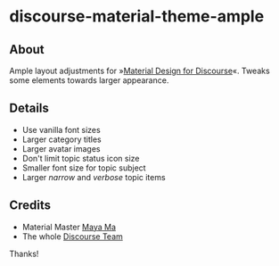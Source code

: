 # discourse-material-theme-ample

## About
Ample layout adjustments for »[Material Design for Discourse]«.
Tweaks some elements towards larger appearance.

## Details
- Use vanilla font sizes
- Larger category titles
- Larger avatar images
- Don't limit topic status icon size
- Smaller font size for topic subject
- Larger _narrow_ and _verbose_ topic items

## Credits
- Material Master [Maya Ma]
- The whole [Discourse Team]

Thanks!

[Material Design for Discourse]: https://github.com/Daemonite/discourse-material-theme
[Maya Ma]: https://github.com/sesemaya
[Discourse Team]: https://www.discourse.org/team
